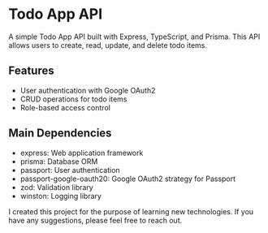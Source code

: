# Todo App API
A simple Todo App API built with Express, TypeScript, and Prisma. This API allows users to create, read, update, and delete todo items.
## Features
- User authentication with Google OAuth2
- CRUD operations for todo items
- Role-based access control
## Main Dependencies
- express: Web application framework
- prisma: Database ORM
- passport: User authentication
- passport-google-oauth20: Google OAuth2 strategy for Passport
- zod: Validation library
- winston: Logging library

I created this project for the purpose of learning new technologies. If you  have any suggestions, please feel free to reach out.
